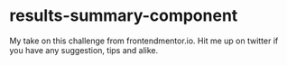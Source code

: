 # results-summary-component
My take on this challenge from frontendmentor.io. Hit me up on twitter if you have any suggestion, tips and alike. 
